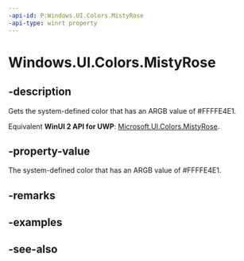 ```yaml
---
-api-id: P:Windows.UI.Colors.MistyRose
-api-type: winrt property
---
```


<!-- Property syntax
public Windows.UI.Color MistyRose { get; }
-->

# Windows.UI.Colors.MistyRose

## -description

Gets the system-defined color that has an ARGB value of #FFFFE4E1.

Equivalent **WinUI 2 API for UWP**: [Microsoft.UI.Colors.MistyRose](/windows/winui/api/microsoft.ui.colors.mistyrose).

## -property-value

The system-defined color that has an ARGB value of #FFFFE4E1.

## -remarks

## -examples

## -see-also
